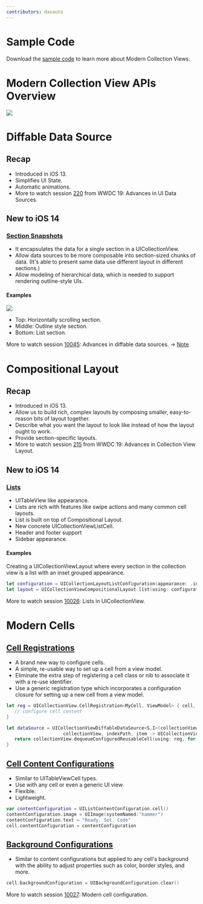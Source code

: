 ```yaml
---
contributors: dasauto
---
```

# Sample Code
Download the [sample code](https://developer.apple.com/documentation/uikit/views_and_controls/collection_views/implementing_modern_collection_views) to learn more about Modern Collection Views.

# Modern Collection View APIs Overview
![][modern_collection_view_apis]

# Diffable Data Source
## Recap

* Introduced in iOS 13.
* Simplifies UI State.
* Automatic animations.
* More to watch session [220](https://developer.apple.com/videos/play/wwdc2019/220) from WWDC 19: Advances in UI Data Sources.

## New to iOS 14
### [Section Snapshots](https://developer.apple.com/documentation/uikit/nsdiffabledatasourcesectionsnapshot)
* It encapsulates the data for a single section in a UICollectionView.
* Allow data sources to be more composable into section-sized chunks of data. (It's able to present same data use different layout in different sections.)
* Allow modeling of hierarchical data, which is needed to support rendering outline-style UIs.

#### Examples
![][section_snapshots]

* Top: Horizontally scrolling section.
* Middle: Outline style section.
* Bottom: List section.

More to watch session [10045](https://developer.apple.com/videos/play/wwdc2020/10045/): Advances in diffable data sources. → [Note](10045)

# Compositional Layout
## Recap
* Introduced in iOS 13.
* Allow us to build rich, complex layouts by composing smaller, easy-to-reason bits of layout together.
* Describe what you want the layout to look like instead of how the layout ought to work.
* Provide section-specific layouts.
* More to watch session [215](https://developer.apple.com/videos/play/wwdc2019/215) from WWDC 19: Advances in Collection View Layout.

## New to iOS 14
### [Lists](https://developer.apple.com/documentation/uikit/uicollectionviewcompositionallayout)
* UITableView like appearance.
* Lists are rich with features like swipe actions and many common cell layouts.
* List is built on top of Compositional Layout.
* New concrete UICollectionViewListCell.
* Header and footer support
* Sidebar appearance.

#### Examples
Creating a UICollectionViewLayout where every section in the collection view is a list with an inset grouped appearance.

```swift
let configuration = UICollectionLayoutListConfiguration(appearance: .insetGrouped)
let layout = UICollectionViewCompositionalLayout.list(using: configuration)
```

More to watch session [10026](https://developer.apple.com/wwdc20/10026): Lists in UICollectionView.

# Modern Cells
## [Cell Registrations](https://developer.apple.com/documentation/uikit/uicollectionview/cellregistration)
* A brand new way to configure cells.
* A simple, re-usable way to set up a cell from a view model.
* Eliminate the extra step of registering a cell class or nib to associate it with a re-use identifier.
* Use a generic registration type which incorporates a configuration closure for setting up a new cell from a view model.

```swift
let reg = UICollectionView.CellRegistration<MyCell, ViewModel> { cell, indexPath, model in
   // configure cell content 
}

let dataSource = UICollectionViewDiffableDataSource<S,I>(collectionView: collectionView) {
                     collectionView, indexPath, item -> UICollectionViewCell in
   return collectionView.dequeueConfiguredReusableCell(using: reg, for: indexPath, item: item)
}
```

## [Cell Content Configurations](https://developer.apple.com/documentation/uikit/uilistcontentconfiguration)
* Similar to UITableViewCell types.
* Use with any cell or even a generic UI view.
* Flexible.
* Lightweight.

```swift
var contentConfiguration = UIListContentConfiguration.cell()
contentConfiguration.image = UIImage(systemNamed:"hammer")
contentConfiguration.text = "Ready. Set. Code"
cell.contentConfiguration = contentConfiguration
```

## [Background Configurations](https://developer.apple.com/documentation/uikit/uibackgroundconfiguration)
* Similar to content configurations but applied to any cell's background with the ability to adjust properties such as color, border styles, and more.

```swift
cell.backgroundConfiguration = UIBackgroundConfiguration.clear()
```

More to watch session [10027](https://developer.apple.com/wwdc20/10027): Modern cell configuration.

[modern_collection_view_apis]: ../../../images/notes/wwdc20/10097/modern_collection_view_apis.png
[section_snapshots]: ../../../images/notes/wwdc20/10097/section_snapshots.png
